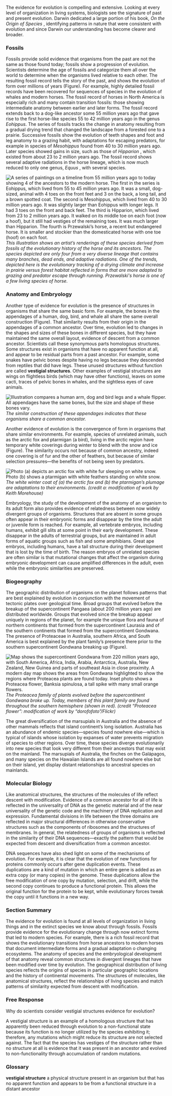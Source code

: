 The evidence for evolution is compelling and extensive. Looking at every level of organization in living systems, biologists see the signature of past and present evolution. Darwin dedicated a large portion of his book, _On the Origin of Species_ , identifying patterns in nature that were consistent with evolution and since Darwin our understanding has become clearer and broader.

### Fossils

Fossils provide solid evidence that organisms from the past are not the same as those found today; fossils show a progression of evolution. Scientists determine the age of fossils and categorize them all over the world to determine when the organisms lived relative to each other. The resulting fossil record tells the story of the past, and shows the evolution of form over millions of years (Figure). For example, highly detailed fossil records have been recovered for sequences of species in the evolution of whales and modern horses. The fossil record of horses in North America is especially rich and many contain transition fossils: those showing intermediate anatomy between earlier and later forms. The fossil record extends back to a dog-like ancestor some 55 million years ago that gave rise to the first horse-like species 55 to 42 million years ago in the genus _Eohippus_. The series of fossils tracks the change in anatomy resulting from a gradual drying trend that changed the landscape from a forested one to a prairie. Successive fossils show the evolution of teeth shapes and foot and leg anatomy to a grazing habit, with adaptations for escaping predators, for example in species of _Mesohippus_ found from 40 to 30 million years ago. Later species showed gains in size, such as those of _Hipparion_ , which existed from about 23 to 2 million years ago. The fossil record shows several adaptive radiations in the horse lineage, which is now much reduced to only one genus, _Equus_ , with several species.

![A series of paintings on a timeline from 55 million years ago to today showing 4 of the ancestors to the modern horse. The first in the series is Eohippus, which lived from 55 to 45 million years ago. It was a small, dog-sized, animal with 4 toes on the front feet and 3 on the back, a long tail, and a brown spotted coat. The second is Mesohippus, which lived from 40 to 30 million years ago. It was slightly larger than Eohippus with longer legs. It had 3 toes on the front and back feet. The third is Hipparion, which lived from 23 to 2 million years ago. It walked on its middle toe on each foot \(now a hoof\), but it still had vestiges of the remaining toes. It was much larger than Hipparion. The fourth is Przewalski’s horse, a recent but endangered horse. It is smaller and stockier than the domesticated horse with one toe \(hoof\) on each foot.][1] _This illustration shows an artist’s renderings of these species derived from fossils of the evolutionary history of the horse and its ancestors. The species depicted are only four from a very diverse lineage that contains many branches, dead ends, and adaptive radiations. One of the trends, depicted here is the evolutionary tracking of a drying climate and increase in prairie versus forest habitat reflected in forms that are more adapted to grazing and predator escape through running. Przewalski's horse is one of a few living species of horse._

###  Anatomy and Embryology

Another type of evidence for evolution is the presence of structures in organisms that share the same basic form. For example, the bones in the appendages of a human, dog, bird, and whale all share the same overall construction (Figure). That similarity results from their origin in the appendages of a common ancestor. Over time, evolution led to changes in the shapes and sizes of these bones in different species, but they have maintained the same overall layout, evidence of descent from a common ancestor. Scientists call these synonymous parts homologous structures. Some structures exist in organisms that have no apparent function at all, and appear to be residual parts from a past ancestor. For example, some snakes have pelvic bones despite having no legs because they descended from reptiles that did have legs. These unused structures without function are called **vestigial structures**. Other examples of vestigial structures are wings on flightless birds (which may have other functions), leaves on some cacti, traces of pelvic bones in whales, and the sightless eyes of cave animals.

![Illustration compares a human arm, dog and bird legs and a whale flipper. All appendages have the same bones, but the size and shape of these bones vary.][2] _The similar construction of these appendages indicates that these organisms share a common ancestor._

Another evidence of evolution is the convergence of form in organisms that share similar environments. For example, species of unrelated animals, such as the arctic fox and ptarmigan (a bird), living in the arctic region have temporary white coverings during winter to blend with the snow and ice (Figure). The similarity occurs not because of common ancestry, indeed one covering is of fur and the other of feathers, but because of similar selection pressures—the benefits of not being seen by predators.

![Photo \(a\) depicts an arctic fox with white fur sleeping on white snow. Photo \(b\) shows a ptarmigan with white feathers standing on white snow.][3] _The white winter coat of (a) the arctic fox and (b) the ptarmigan’s plumage are adaptations to their environments. (credit a: modification of work by Keith Morehouse)_

Embryology, the study of the development of the anatomy of an organism to its adult form also provides evidence of relatedness between now widely divergent groups of organisms. Structures that are absent in some groups often appear in their embryonic forms and disappear by the time the adult or juvenile form is reached. For example, all vertebrate embryos, including humans, exhibit gill slits at some point in their early development. These disappear in the adults of terrestrial groups, but are maintained in adult forms of aquatic groups such as fish and some amphibians. Great ape embryos, including humans, have a tail structure during their development that is lost by the time of birth. The reason embryos of unrelated species are often similar is that mutational changes that affect the organism during embryonic development can cause amplified differences in the adult, even while the embryonic similarities are preserved.

###  Biogeography

The geographic distribution of organisms on the planet follows patterns that are best explained by evolution in conjunction with the movement of tectonic plates over geological time. Broad groups that evolved before the breakup of the supercontinent Pangaea (about 200 million years ago) are distributed worldwide. Groups that evolved since the breakup appear uniquely in regions of the planet, for example the unique flora and fauna of northern continents that formed from the supercontinent Laurasia and of the southern continents that formed from the supercontinent Gondwana. The presence of Proteaceae in Australia, southern Africa, and South America is best explained by the plant family’s presence there prior to the southern supercontinent Gondwana breaking up (Figure).

![Map shows the supercontinent Gondwana from 220 million years ago, with South America, Africa, India, Arabia, Antarctica, Australia, New Zealand, New Guinea and parts of southeast Asia in close proximity. A modern day map shows the areas from Gondwana highlighted to show the regions where Proteacea plants are found today. Inset photo shows a Proteacea flower, Banksia spinulosa, a tall spike with many small orange flowers.][4] _The Proteacea family of plants evolved before the supercontinent Gondwana broke up. Today, members of this plant family are found throughout the southern hemisphere (shown in red). (credit “Proteacea flower”: modification of work by “dorofofoto”/Flickr)_

The great diversification of the marsupials in Australia and the absence of other mammals reflects that island continent’s long isolation. Australia has an abundance of endemic species—species found nowhere else—which is typical of islands whose isolation by expanses of water prevents migration of species to other regions. Over time, these species diverge evolutionarily into new species that look very different from their ancestors that may exist on the mainland. The marsupials of Australia, the finches on the Galápagos, and many species on the Hawaiian Islands are all found nowhere else but on their island, yet display distant relationships to ancestral species on mainlands.

###  Molecular Biology

Like anatomical structures, the structures of the molecules of life reflect descent with modification. Evidence of a common ancestor for all of life is reflected in the universality of DNA as the genetic material and of the near universality of the genetic code and the machinery of DNA replication and expression. Fundamental divisions in life between the three domains are reflected in major structural differences in otherwise conservative structures such as the components of ribosomes and the structures of membranes. In general, the relatedness of groups of organisms is reflected in the similarity of their DNA sequences—exactly the pattern that would be expected from descent and diversification from a common ancestor.

DNA sequences have also shed light on some of the mechanisms of evolution. For example, it is clear that the evolution of new functions for proteins commonly occurs after gene duplication events. These duplications are a kind of mutation in which an entire gene is added as an extra copy (or many copies) in the genome. These duplications allow the free modification of one copy by mutation, selection, and drift, while the second copy continues to produce a functional protein. This allows the original function for the protein to be kept, while evolutionary forces tweak the copy until it functions in a new way.

### Section Summary

The evidence for evolution is found at all levels of organization in living things and in the extinct species we know about through fossils. Fossils provide evidence for the evolutionary change through now extinct forms that led to modern species. For example, there is a rich fossil record that shows the evolutionary transitions from horse ancestors to modern horses that document intermediate forms and a gradual adaptation o changing ecosystems. The anatomy of species and the embryological development of that anatomy reveal common structures in divergent lineages that have been modified over time by evolution. The geographical distribution of living species reflects the origins of species in particular geographic locations and the history of continental movements. The structures of molecules, like anatomical structures, reflect the relationships of living species and match patterns of similarity expected from descent with modification.

### Free Response

Why do scientists consider vestigial structures evidence for evolution?

A vestigial structure is an example of a homologous structure that has apparently been reduced through evolution to a non-functional state because its function is no longer utilized by the species exhibiting it; therefore, any mutations which might reduce its structure are not selected against. The fact that the species has vestiges of the structure rather than no structure at all is evidence that it was present in an ancestor and evolved to non-functionality through accumulation of random mutations.

### Glossary

**vestigial structure** a physical structure present in an organism but that has no apparent function and appears to be from a functional structure in a distant ancestor

   [1]: https://cnx.org/resources/20820ede86952fb723a112b10d51a64ea3830f8a/Figure_11_03_01.jpg
   [2]: https://cnx.org/resources/3907279b5e7a4b32807009e8b57ecd4df0f85a2c/Figure_11_03_02.jpg
   [3]: https://cnx.org/resources/af6611c4440541f544933771485986173884cd78/Figure_11_03_03ab.jpg
   [4]: https://cnx.org/resources/b592a1e4ebf52fdadd3b26cb3c41d63ab1cb4778/Figure_11_03_04.jpg

